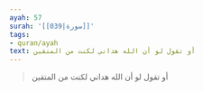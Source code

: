 ```yaml
---
ayah: 57
surah: '[[039|سورة]]'
tags:
- quran/ayah
text: أو تقول لو أن الله هداني لكنت من المتقين
---
```

> أو تقول لو أن الله هداني لكنت من المتقين
